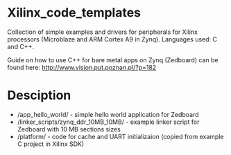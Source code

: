 # Xilinx_code_templates
Collection of simple examples and drivers for peripherals for Xilinx processors (Microblaze and ARM Cortex A9 in Zynq). Languages used: C and C++.

Guide on how to use C++ for bare metal apps on Zynq (Zedboard) can be found here:
http://www.vision.put.poznan.pl/?p=182

# Desciption

* /app_hello_world/ - simple hello world application for Zedboard
* /linker_scripts/zynq_ddr_10MB_10MB/ - example linker script for Zedboard with 10 MB sections sizes
* /platform/ - code for cache and UART initializaion (copied from example C project in Xilinx SDK)
